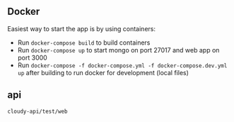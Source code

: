 ## Docker
Easiest way to start the app is by using containers:
* Run `docker-compose build` to build containers
* Run `docker-compose up` to start mongo on port 27017 and web app on port 3000
* Run `docker-compose -f docker-compose.yml -f docker-compose.dev.yml up` after building to run docker for development (local files)

## api
`cloudy-api/test/web`
